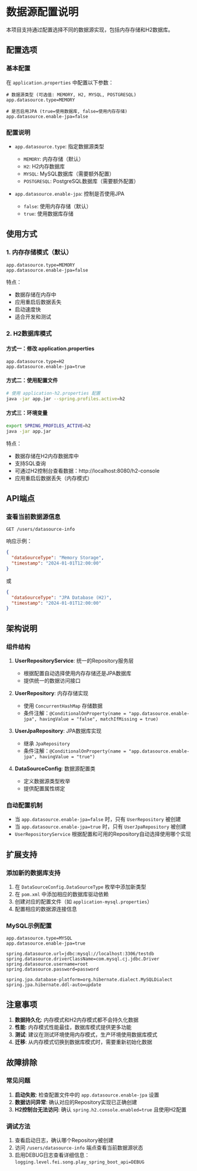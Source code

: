 # 数据源配置说明

本项目支持通过配置选择不同的数据源实现，包括内存存储和H2数据库。

## 配置选项

### 基本配置

在 `application.properties` 中配置以下参数：

```properties
# 数据源类型 (可选值: MEMORY, H2, MYSQL, POSTGRESQL)
app.datasource.type=MEMORY

# 是否启用JPA (true=使用数据库, false=使用内存存储)
app.datasource.enable-jpa=false
```

### 配置说明

- `app.datasource.type`: 指定数据源类型
  - `MEMORY`: 内存存储（默认）
  - `H2`: H2内存数据库
  - `MYSQL`: MySQL数据库（需要额外配置）
  - `POSTGRESQL`: PostgreSQL数据库（需要额外配置）

- `app.datasource.enable-jpa`: 控制是否使用JPA
  - `false`: 使用内存存储（默认）
  - `true`: 使用数据库存储

## 使用方式

### 1. 内存存储模式（默认）

```properties
app.datasource.type=MEMORY
app.datasource.enable-jpa=false
```

特点：
- 数据存储在内存中
- 应用重启后数据丢失
- 启动速度快
- 适合开发和测试

### 2. H2数据库模式

#### 方式一：修改 application.properties

```properties
app.datasource.type=H2
app.datasource.enable-jpa=true
```

#### 方式二：使用配置文件

```bash
# 使用 application-h2.properties 配置
java -jar app.jar --spring.profiles.active=h2
```

#### 方式三：环境变量

```bash
export SPRING_PROFILES_ACTIVE=h2
java -jar app.jar
```

特点：
- 数据存储在H2内存数据库中
- 支持SQL查询
- 可通过H2控制台查看数据：http://localhost:8080/h2-console
- 应用重启后数据丢失（内存模式）

## API端点

### 查看当前数据源信息

```http
GET /users/datasource-info
```

响应示例：
```json
{
  "dataSourceType": "Memory Storage",
  "timestamp": "2024-01-01T12:00:00"
}
```

或

```json
{
  "dataSourceType": "JPA Database (H2)",
  "timestamp": "2024-01-01T12:00:00"
}
```

## 架构说明

### 组件结构

1. **UserRepositoryService**: 统一的Repository服务层
   - 根据配置自动选择使用内存存储还是JPA数据库
   - 提供统一的数据访问接口

2. **UserRepository**: 内存存储实现
   - 使用 `ConcurrentHashMap` 存储数据
   - 条件注解：`@ConditionalOnProperty(name = "app.datasource.enable-jpa", havingValue = "false", matchIfMissing = true)`

3. **UserJpaRepository**: JPA数据库实现
   - 继承 `JpaRepository`
   - 条件注解：`@ConditionalOnProperty(name = "app.datasource.enable-jpa", havingValue = "true")`

4. **DataSourceConfig**: 数据源配置类
   - 定义数据源类型枚举
   - 提供配置属性绑定

### 自动配置机制

- 当 `app.datasource.enable-jpa=false` 时，只有 `UserRepository` 被创建
- 当 `app.datasource.enable-jpa=true` 时，只有 `UserJpaRepository` 被创建
- `UserRepositoryService` 根据配置和可用的Repository自动选择使用哪个实现

## 扩展支持

### 添加新的数据库支持

1. 在 `DataSourceConfig.DataSourceType` 枚举中添加新类型
2. 在 `pom.xml` 中添加相应的数据库驱动依赖
3. 创建对应的配置文件（如 `application-mysql.properties`）
4. 配置相应的数据源连接信息

### MySQL示例配置

```properties
app.datasource.type=MYSQL
app.datasource.enable-jpa=true

spring.datasource.url=jdbc:mysql://localhost:3306/testdb
spring.datasource.driverClassName=com.mysql.cj.jdbc.Driver
spring.datasource.username=root
spring.datasource.password=password

spring.jpa.database-platform=org.hibernate.dialect.MySQLDialect
spring.jpa.hibernate.ddl-auto=update
```

## 注意事项

1. **数据持久化**: 内存模式和H2内存模式都不会持久化数据
2. **性能**: 内存模式性能最佳，数据库模式提供更多功能
3. **测试**: 建议在测试环境使用内存模式，生产环境使用数据库模式
4. **迁移**: 从内存模式切换到数据库模式时，需要重新初始化数据

## 故障排除

### 常见问题

1. **启动失败**: 检查配置文件中的 `app.datasource.enable-jpa` 设置
2. **数据访问异常**: 确认对应的Repository实现已正确创建
3. **H2控制台无法访问**: 确认 `spring.h2.console.enabled=true` 且使用H2配置

### 调试方法

1. 查看启动日志，确认哪个Repository被创建
2. 访问 `/users/datasource-info` 端点查看当前数据源状态
3. 启用DEBUG日志查看详细信息：`logging.level.fei.song.play_spring_boot_api=DEBUG`